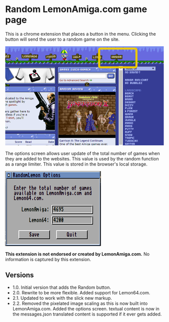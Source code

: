# Random LemonAmiga.com game page

This is a chrome extension that places a button in the menu. Clicking the button will send the user to a random game on the site. 

![Random button location](https://raw.githubusercontent.com/BillerNET/RandomLemonAmiga/master/Images/higlighted.png)

The options screen allows user update of the total number of games when they are added to the websites. This value is used by the random function as a range limiter. This value is stored in the browser's local storage.

![Options to support more games.](https://raw.githubusercontent.com/BillerNET/RandomLemonAmiga/master/Images/options.png)

**This extension is not endorsed or created by LemonAmiga.com.** No information is captured by this extension.

## Versions

* 1.0. Initial version that adds the Random button.
* 2.0. Rewrite to be more flexible. Added support for Lemon64.com.
* 2.1. Updated to work with the slick new markup.
* 2.2. Removed the pixelated image scaling as this is now built into LemonAmiga.com. Added the options screen. textual content is now in the messages.json translated content is supported if it ever gets added.
